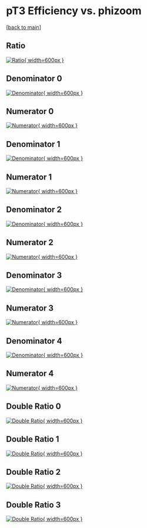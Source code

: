 # pT3 Efficiency vs. phizoom

[[back to main](./)]



## Ratio

[![Ratio](../mtv/var/pT3_loweta_211_1_eff_phizoom.png){ width=600px }](../mtv/var/pT3_loweta_211_1_eff_phizoom.pdf)

## Denominator 0

[![Denominator](../mtv/den/pT3_loweta_211_1_eff_phizoom_den0.png){ width=600px }](../mtv/den/pT3_loweta_211_1_eff_phizoom_den0.pdf)

## Numerator 0

[![Numerator](../mtv/num/pT3_loweta_211_1_eff_phizoom_num0.png){ width=600px }](../mtv/num/pT3_loweta_211_1_eff_phizoom_num0.pdf)

## Denominator 1

[![Denominator](../mtv/den/pT3_loweta_211_1_eff_phizoom_den1.png){ width=600px }](../mtv/den/pT3_loweta_211_1_eff_phizoom_den1.pdf)

## Numerator 1

[![Numerator](../mtv/num/pT3_loweta_211_1_eff_phizoom_num1.png){ width=600px }](../mtv/num/pT3_loweta_211_1_eff_phizoom_num1.pdf)

## Denominator 2

[![Denominator](../mtv/den/pT3_loweta_211_1_eff_phizoom_den2.png){ width=600px }](../mtv/den/pT3_loweta_211_1_eff_phizoom_den2.pdf)

## Numerator 2

[![Numerator](../mtv/num/pT3_loweta_211_1_eff_phizoom_num2.png){ width=600px }](../mtv/num/pT3_loweta_211_1_eff_phizoom_num2.pdf)

## Denominator 3

[![Denominator](../mtv/den/pT3_loweta_211_1_eff_phizoom_den3.png){ width=600px }](../mtv/den/pT3_loweta_211_1_eff_phizoom_den3.pdf)

## Numerator 3

[![Numerator](../mtv/num/pT3_loweta_211_1_eff_phizoom_num3.png){ width=600px }](../mtv/num/pT3_loweta_211_1_eff_phizoom_num3.pdf)

## Denominator 4

[![Denominator](../mtv/den/pT3_loweta_211_1_eff_phizoom_den4.png){ width=600px }](../mtv/den/pT3_loweta_211_1_eff_phizoom_den4.pdf)

## Numerator 4

[![Numerator](../mtv/num/pT3_loweta_211_1_eff_phizoom_num4.png){ width=600px }](../mtv/num/pT3_loweta_211_1_eff_phizoom_num4.pdf)

## Double Ratio 0

[![Double Ratio](../mtv/ratio/pT3_loweta_211_1_eff_phizoom_ratio0.png){ width=600px }](../mtv/ratio/pT3_loweta_211_1_eff_phizoom_ratio0.pdf)

## Double Ratio 1

[![Double Ratio](../mtv/ratio/pT3_loweta_211_1_eff_phizoom_ratio1.png){ width=600px }](../mtv/ratio/pT3_loweta_211_1_eff_phizoom_ratio1.pdf)

## Double Ratio 2

[![Double Ratio](../mtv/ratio/pT3_loweta_211_1_eff_phizoom_ratio2.png){ width=600px }](../mtv/ratio/pT3_loweta_211_1_eff_phizoom_ratio2.pdf)

## Double Ratio 3

[![Double Ratio](../mtv/ratio/pT3_loweta_211_1_eff_phizoom_ratio3.png){ width=600px }](../mtv/ratio/pT3_loweta_211_1_eff_phizoom_ratio3.pdf)

